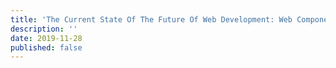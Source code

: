```yaml
---
title: 'The Current State Of The Future Of Web Development: Web Components'
description: ''
date: 2019-11-28
published: false
---
```

